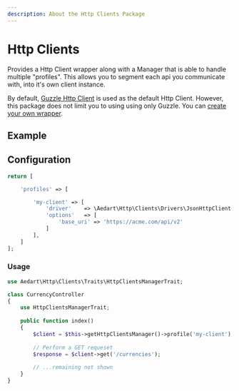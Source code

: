 ```yaml
---
description: About the Http Clients Package
---
```


# Http Clients

Provides a Http Client wrapper along with a Manager that is able to handle multiple "profiles".
This allows you to segment each api you communicate with, into it's own client instance.

By default, [Guzzle Http Client](http://docs.guzzlephp.org/en/stable/index.html) is used as the default Http Client.
However, this package does not limit you to using using only Guzzle. You can [create your own wrapper](./custom.md).

## Example

## Configuration


```php
return [

    'profiles' => [

        'my-client' => [
            'driver'    => \Aedart\Http\Clients\Drivers\JsonHttpClient::class,
            'options'   => [
                'base_uri' => 'https://acme.com/api/v2'
            ]
        ],
    ]
];
```

### Usage

```php
use Aedart\Http\Clients\Traits\HttpClientsManagerTrait;

class CurrencyController
{
    use HttpClientsManagerTrait;
    
    public function index()
    {
        $client = $this->getHttpClientsManager()->profile('my-client');
        
        // Perform a GET requeset
        $response = $client->get('/currencies');
        
        // ...remaining not shown
    }
}
```
